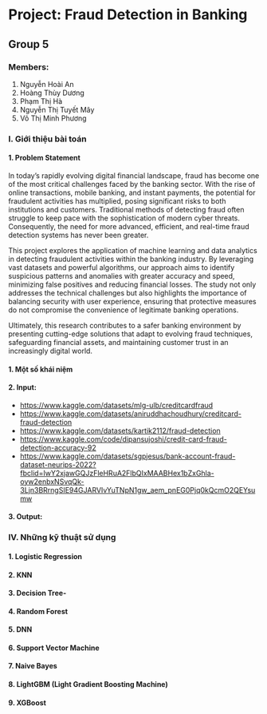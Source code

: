 # Project: Fraud Detection in Banking
## Group 5
### Members: 
1. Nguyễn Hoài An
2. Hoàng Thùy Dương
3. Phạm Thị Hà
4. Nguyễn Thị Tuyết Mây
5. Võ Thị Minh Phương
### I. Giới thiệu bài toán 
#### 1. Problem Statement
In today’s rapidly evolving digital financial landscape, fraud has become one of the most critical challenges faced by the banking sector. With the rise of online transactions, mobile banking, and instant payments, the potential for fraudulent activities has multiplied, posing significant risks to both institutions and customers. Traditional methods of detecting fraud often struggle to keep pace with the sophistication of modern cyber threats. Consequently, the need for more advanced, efficient, and real-time fraud detection systems has never been greater.

This project explores the application of machine learning and data analytics in detecting fraudulent activities within the banking industry. By leveraging vast datasets and powerful algorithms, our approach aims to identify suspicious patterns and anomalies with greater accuracy and speed, minimizing false positives and reducing financial losses. The study not only addresses the technical challenges but also highlights the importance of balancing security with user experience, ensuring that protective measures do not compromise the convenience of legitimate banking operations.

Ultimately, this research contributes to a safer banking environment by presenting cutting-edge solutions that adapt to evolving fraud techniques, safeguarding financial assets, and maintaining customer trust in an increasingly digital world.


        
#### 1. Một số khái niệm 
#### 2. Input: 
- https://www.kaggle.com/datasets/mlg-ulb/creditcardfraud 
- https://www.kaggle.com/datasets/aniruddhachoudhury/creditcard-fraud-detection
- https://www.kaggle.com/datasets/kartik2112/fraud-detection
- https://www.kaggle.com/code/dipansujoshi/credit-card-fraud-detection-accuracy-92
- https://www.kaggle.com/datasets/sgpjesus/bank-account-fraud-dataset-neurips-2022?fbclid=IwY2xjawGQJzFleHRuA2FlbQIxMAABHex1bZxGhla-oyw2enbxNSvqQk-3Ljn3BRrngSIE94GJARVIvYuTNpN1gw_aem_pnEG0Pjq0kQcmO2QEYsumw

#### 3. Output: 
### IV. Những kỹ thuật sử dụng
#### 1. Logistic Regression 

#### 2. KNN

#### 3. Decision Tree-

#### 4. Random Forest

#### 5. DNN 

#### 6. Support Vector Machine

#### 7. Naive Bayes

#### 8. LightGBM (Light Gradient Boosting Machine)

#### 9. XGBoost
